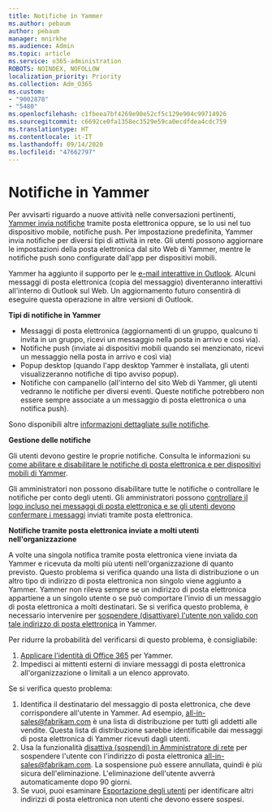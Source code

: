 ```yaml
---
title: Notifiche in Yammer
ms.author: pebaum
author: pebaum
manager: mnirkhe
ms.audience: Admin
ms.topic: article
ms.service: o365-administration
ROBOTS: NOINDEX, NOFOLLOW
localization_priority: Priority
ms.collection: Adm_O365
ms.custom:
- "9002878"
- "5480"
ms.openlocfilehash: c1fbeea7bf4269e90e52cf5c129e904c99714926
ms.sourcegitcommit: c6692ce0fa1358ec3529e59ca0ecdfdea4cdc759
ms.translationtype: HT
ms.contentlocale: it-IT
ms.lasthandoff: 09/14/2020
ms.locfileid: "47662797"
---
```

# <a name="notifications-in-yammer"></a>Notifiche in Yammer

Per avvisarti riguardo a nuove attività nelle conversazioni pertinenti, [Yammer invia notifiche](https://support.microsoft.com/en-gb/office/enable-or-disable-yammer-email-and-phone-notifications-93e530e0-189f-4768-8f28-7683d48cc996) tramite posta elettronica oppure, se lo usi nel tuo dispositivo mobile, notifiche push. Per impostazione predefinita, Yammer invia notifiche per diversi tipi di attività in rete. Gli utenti possono aggiornare le impostazioni della posta elettronica dal sito Web di Yammer, mentre le notifiche push sono configurate dall'app per dispositivi mobili. 

Yammer ha aggiunto il supporto per le [e-mail interattive in Outlook](https://techcommunity.microsoft.com/t5/outlook-blog/interactive-yammer-emails-in-outlook-on-the-web-are-here/ba-p/1209420). Alcuni messaggi di posta elettronica (copia del messaggio) diventeranno interattivi all'interno di Outlook sul Web. Un aggiornamento futuro consentirà di eseguire questa operazione in altre versioni di Outlook.

**Tipi di notifiche in Yammer**

- Messaggi di posta elettronica (aggiornamenti di un gruppo, qualcuno ti invita in un gruppo, ricevi un messaggio nella posta in arrivo e così via).
- Notifiche push (inviate ai dispositivi mobili quando sei menzionato, ricevi un messaggio nella posta in arrivo e così via)
- Popup desktop (quando l'app desktop Yammer è installata, gli utenti visualizzeranno notifiche di tipo avviso popup).
- Notifiche con campanello (all'interno del sito Web di Yammer, gli utenti vedranno le notifiche per diversi eventi. Queste notifiche potrebbero non essere sempre associate a un messaggio di posta elettronica o una notifica push).

Sono disponibili altre [informazioni dettagliate sulle notifiche](https://support.microsoft.com/en-gb/office/enable-or-disable-yammer-email-and-phone-notifications-93e530e0-189f-4768-8f28-7683d48cc996).

**Gestione delle notifiche**

Gli utenti devono gestire le proprie notifiche. Consulta le informazioni su [come abilitare e disabilitare le notifiche di posta elettronica e per dispositivi mobili di Yammer](https://support.microsoft.com/en-gb/office/enable-or-disable-yammer-email-and-phone-notifications-93e530e0-189f-4768-8f28-7683d48cc996). 

Gli amministratori non possono disabilitare tutte le notifiche o controllare le notifiche per conto degli utenti. Gli amministratori possono [controllare il logo incluso nei messaggi di posta elettronica e se gli utenti devono confermare i messaggi](https://docs.microsoft.com/yammer/configure-your-yammer-network/configure-email-and-yammer) inviati tramite posta elettronica.

**Notifiche tramite posta elettronica inviate a molti utenti nell'organizzazione**

A volte una singola notifica tramite posta elettronica viene inviata da Yammer e ricevuta da molti più utenti nell'organizzazione di quanto previsto. Questo problema si verifica quando una lista di distribuzione o un altro tipo di indirizzo di posta elettronica non singolo viene aggiunto a Yammer. Yammer non rileva sempre se un indirizzo di posta elettronica appartiene a un singolo utente o se può comportare l'invio di un messaggio di posta elettronica a molti destinatari. Se si verifica questo problema, è necessario intervenire per [sospendere (disattivare) l'utente non valido con tale indirizzo di posta elettronica](https://docs.microsoft.com/yammer/manage-yammer-users/add-block-or-remove-users#remove-users) in Yammer. 

Per ridurre la probabilità del verificarsi di questo problema, è consigliabile:

1. [Applicare l'identità di Office 365](https://docs.microsoft.com/yammer/configure-your-yammer-network/enforce-office-365-identity) per Yammer.
2. Impedisci ai mittenti esterni di inviare messaggi di posta elettronica all'organizzazione o limitali a un elenco approvato.

Se si verifica questo problema:

1. Identifica il destinatario del messaggio di posta elettronica, che deve corrispondere all'utente in Yammer. Ad esempio, all-in-sales@fabrikam.com è una lista di distribuzione per tutti gli addetti alle vendite. Questa lista di distribuzione sarebbe identificabile dai messaggi di posta elettronica di Yammer ricevuti dagli utenti.
2. Usa la funzionalità [disattiva (sospendi) in Amministratore di rete](https://docs.microsoft.com/yammer/manage-yammer-users/add-block-or-remove-users#remove-users) per sospendere l'utente con l'indirizzo di posta elettronica all-in-sales@fabrikam.com. La sospensione può essere annullata, quindi è più sicura dell'eliminazione. L'eliminazione dell'utente avverrà automaticamente dopo 90 giorni.
3. Se vuoi, puoi esaminare [Esportazione degli utenti](https://docs.microsoft.com/yammer/manage-security-and-compliance/export-yammer-enterprise-data#ExportUsers) per identificare altri indirizzi di posta elettronica non utenti che devono essere sospesi.
